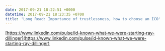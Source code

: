 ```yaml
---
date: 2017-09-21 18:22:51 +0000
datetime: 2017-09-21 18:23:35 +0700
title: 'Long Read: Importance of trustlessness, how to choose an ICO'
---
```



[https://www.linkedin.com/pulse/id-known-what-we-were-starting-ray-dillinger](https://www.linkedin.com/pulse/id-known-what-we-were-starting-ray-dillinger)